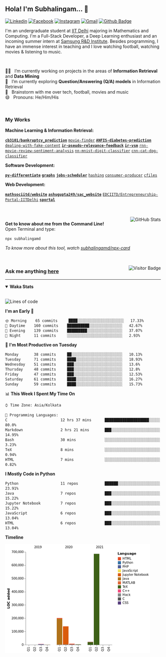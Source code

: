 ## Hola! I'm Subhalingam... 👋

[![Linkedin](https://img.shields.io/badge/-subhalingamd-0077B5?style=flat&logo=Linkedin&logoColor=white&link=https://www.linkedin.com/in/subhalingamd/)](https://www.linkedin.com/in/subhalingamd/)
[![Facebook](https://img.shields.io/badge/-subhalingamd-3b5999?style=flat&logo=Facebook&logoColor=white&link=https://www.facebook.com/subhalingamd/)](https://www.facebook.com/subhalingamd/)
[![Instagram](https://img.shields.io/badge/-@subhu2008-e4405f?style=flat&logo=Instagram&logoColor=white&link=https://www.instagram.com/subhu2008/)](https://www.instagram.com/subhu2008)
[![Gmail](https://img.shields.io/badge/-subhalingam.d-c14438?style=flat&logo=Gmail&logoColor=white&link=mailto:subhalingam.d@gmail.com)](mailto:subhalingam.d@gmail.com)
[![Github Badge](https://img.shields.io/badge/-subhalingamd-333?style=flat&logo=Github&logoColor=white&link=https://www.github.com/subhalingamd/)](https://www.github.com/subhalingamd)
<!-- [![Twitter](https://img.shields.io/badge/-@subhalingamd-55acee?style=flat&labelColor=1ca0f1&logo=twitter&logoColor=white&link=https://twitter.com/subhalingamd)](https://twitter.com/subhalingamd) -->
<!-- [![Website](https://img.shields.io/badge/-subhalingamd.github.io-47CCCC?style=flat&logo=Google-Chrome&logoColor=white&link=https://subhalingamd.github.io)](https://subhalingamd.github.io )-->
<!-- [![Youtube Badge](https://img.shields.io/badge/-subhalingamd-cd201f?style=flat&logo=Youtube&logoColor=white&link=https://youtube.com/subhalingamd/)](https://youtube.com/subhalingamd) -->
<!-- [![Quora Badge](https://img.shields.io/badge/-subhalingamd-b92b27?style=flat&logo=Quora&logoColor=white&link=https://quora.com/subhalingamd/)](https://quora.com/subhalingam-d) -->

I'm an undergraduate student at [IIT Delhi](http://www.iitd.ac.in) majoring in Mathematics and Computing. I'm a Full-Stack Developer, a Deep Learning enthusiast and an incoming summer intern at [Samsung R&D Institute](https://research.samsung.com/sri-n). Besides programming, I have an immense interest in teaching and I love watching football, watching movies & listening to music.

<br />


👨‍💻 &nbsp; I’m currently working on projects in the areas of **Information Retrieval** and **Data Mining** <br />
🔭 &nbsp; I’m currently exploring **Question/Answering (Q/A) models** in Information Retrieval <br />
💬 &nbsp; Brainstorm with me over tech, football, movies and music <br />
😄 &nbsp; Pronouns: He/Him/His <br />
<!-- 📄 &nbsp; Know about my experiences: [Resume](https://subhalingamd.github.io/SubhalingamD.CV.pdf)  <br /> -->

<br />

### My Works
**Machine Learning & Information Retrieval:** 

**[`cb3101/bankruptcy_prediction`](https://github.com/cb3101/bankruptcy_prediction)**  [`movie-finder`](https://github.com/subhalingamd/movie-finder)  **[`ANFIS-diabetes-prediction`](https://github.com/subhalingamd/ANFIS-diabetes-prediction)**  [`dealing-with-fake-content`](https://github.com/subhalingamd/dealing-with-fake-content)  **[`ir-pseudo-relevance-feedback`](https://github.com/subhalingamd/ir-pseudo-relevance-feedback)**  **[`ir-vsm`](https://github.com/subhalingamd/ir-vsm)**  [`rnn-movie-review-sentiment-analysis`](https://github.com/subhalingamd/rnn-movie-review-sentiment-analysis)  [`nn-mnist-digit-classifier`](https://github.com/subhalingamd/nn-mnist-digit-classifier)  [`cnn-cat-dog-classifier`](https://github.com/subhalingamd/cnn-cat-dog-classifier)

**Software Development:** 

**[`py-differentiate`](https://github.com/subhalingamd/py-differentiate)**  **[`graphs`](https://github.com/subhalingamd/graphs)**  **[`jobs-scheduler`](https://github.com/subhalingamd/jobs-scheduler)**  [`hashing`](https://github.com/subhalingamd/hashing)  [`consumer-producer`](https://github.com/subhalingamd/consumer-producer)  [`cfiles`](https://github.com/subhalingamd/cfiles)

**Web Development:** 

**[`mathsociitd/website`](https://github.com/mathsociitd/website)**  **[`ashugupta249/sac_website`](https://github.com/ashugupta249/sac_website)**  [`EDCIITD/Entrepreneurship-Portal-IITDelhi`](https://github.com/EDCIITD/Entrepreneurship-Portal-IITDelhi)  **[`sportal`](https://github.com/subhalingamd/sportal)**

<br /><br />
<img alt="GitHub Stats" src="https://github-readme-stats.vercel.app/api?username=subhalingamd&count_private=true&show_icons=true&include_all_commits=true&theme=dark" align="right">

**Get to know about me from the Command Line!** <br />
Open Terminal and type:
```
npx subhalingamd
```
*To know more about this tool, watch [subhalingamd/npx-card](https://github.com/subhalingamd/npx-card)*
<br /><br /><br />


<img align="right" alt="Visitor Badge" src="https://visitor-badge.laobi.icu/badge?page_id=subhalingamd.subhalingamd">

### Ask me anything [here](https://github.com/subhalingamd/subhalingamd/discussions/)

<hr>

<details open>
<summary><b>Waka Stats</b></summary>
<br/>

<!--START_SECTION:waka-->
![Lines of code](https://img.shields.io/badge/From%20Hello%20World%20I%27ve%20Written-1.1%20million%20lines%20of%20code-blue)

**I'm an Early 🐤** 

```text
🌞 Morning    65 commits     ████░░░░░░░░░░░░░░░░░░░░░   17.33% 
🌆 Daytime    160 commits    ██████████░░░░░░░░░░░░░░░   42.67% 
🌃 Evening    139 commits    █████████░░░░░░░░░░░░░░░░   37.07% 
🌙 Night      11 commits     ░░░░░░░░░░░░░░░░░░░░░░░░░   2.93%

```
📅 **I'm Most Productive on Tuesday** 

```text
Monday       38 commits     ██░░░░░░░░░░░░░░░░░░░░░░░   10.13% 
Tuesday      71 commits     ████░░░░░░░░░░░░░░░░░░░░░   18.93% 
Wednesday    51 commits     ███░░░░░░░░░░░░░░░░░░░░░░   13.6% 
Thursday     48 commits     ███░░░░░░░░░░░░░░░░░░░░░░   12.8% 
Friday       47 commits     ███░░░░░░░░░░░░░░░░░░░░░░   12.53% 
Saturday     61 commits     ████░░░░░░░░░░░░░░░░░░░░░   16.27% 
Sunday       59 commits     ████░░░░░░░░░░░░░░░░░░░░░   15.73%

```


📊 **This Week I Spent My Time On** 

```text
⌚︎ Time Zone: Asia/Kolkata

💬 Programming Languages: 
C                        12 hrs 37 mins      ████████████████████░░░░░   80.0% 
Markdown                 2 hrs 21 mins       ███░░░░░░░░░░░░░░░░░░░░░░   14.95% 
Bash                     30 mins             ░░░░░░░░░░░░░░░░░░░░░░░░░   3.23% 
TeX                      8 mins              ░░░░░░░░░░░░░░░░░░░░░░░░░   0.94% 
HTML                     7 mins              ░░░░░░░░░░░░░░░░░░░░░░░░░   0.82%

```

**I Mostly Code in Python** 

```text
Python                   11 repos            ██████░░░░░░░░░░░░░░░░░░░   23.91% 
Java                     7 repos             ███░░░░░░░░░░░░░░░░░░░░░░   15.22% 
Jupyter Notebook         7 repos             ███░░░░░░░░░░░░░░░░░░░░░░   15.22% 
JavaScript               6 repos             ███░░░░░░░░░░░░░░░░░░░░░░   13.04% 
HTML                     6 repos             ███░░░░░░░░░░░░░░░░░░░░░░   13.04%

```


**Timeline**

![Chart not found](https://raw.githubusercontent.com/subhalingamd/subhalingamd/master/charts/bar_graph.png) 


<!--END_SECTION:waka-->

</details>

